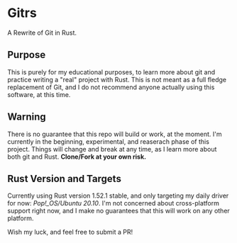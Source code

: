 # Gitrs

A Rewrite of Git in Rust.

## Purpose

This is purely for my educational purposes, to learn more about git and practice writing a "real" project with Rust. This is not meant as a full fledge replacement of Git, and I do not recommend anyone actually using this software, at this time.

## Warning

There is no guarantee that this repo will build or work, at the moment. I'm currently in the beginning, experimental, and reaserach phase of this project. Things will change and break at any time, as I learn more about both git and Rust. **Clone/Fork at your own risk.**

## Rust Version and Targets

Currently using Rust version 1.52.1 stable, and only targeting my daily driver for now: *Pop!_OS/Ubuntu 20.10*. I'm not concerned about cross-platform support right now, and I make no guarantees that this will work on any other platform.

Wish my luck, and feel free to submit a PR!
